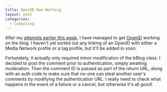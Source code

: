 ```yaml
---
title: OpenID Now Working
layout: post
categories:
  - Computing
---
```

After my [attempts earlier this week](https://blog.cmbuckley.co.uk/2007/02/14/adapting-for-openid/), I have managed to get [OpenID](http://openid.net) working on the blog. I haven't yet sorted out any linking of an OpenID with either a Media Network profile or a tag profile, but it'll be added in soon.

Fortunately, it actually only required minor modification of the bBlog class. I decided to post the comment prior to authentication, simply awaiting moderation. Then the comment ID is passed as part of the return URL, along with an auth code to make sure that no-one can steal another user's comments by modifying the authentication URL. I really need to check what happens in the event of a failure or a cancel, but otherwise it's all good!